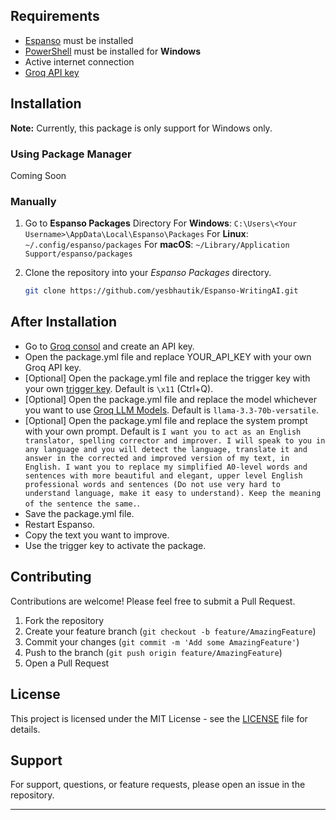 ## Requirements

- [Espanso](https://espanso.org/install/) must be installed
- [PowerShell](https://docs.microsoft.com/en-us/powershell/scripting/install/installing-powershell-on-windows) must be installed for **Windows**
- Active internet connection
- [Groq API key](https://console.groq.com/keys)

## Installation
**Note:** Currently, this package is only support for Windows only.

### Using Package Manager

Coming Soon

### Manually

1. Go to **Espanso Packages** Directory
    For **Windows**: `C:\Users\<Your Username>\AppData\Local\Espanso\Packages`
    For **Linux**: `~/.config/espanso/packages`
    For **macOS**: `~/Library/Application Support/espanso/packages`

2. Clone the repository into your *Espanso Packages* directory.

    ```bash
    git clone https://github.com/yesbhautik/Espanso-WritingAI.git
    ```

## After Installation

- Go to [Groq consol](https://console.groq.com/keys) and create an API key.
- Open the package.yml file and replace YOUR_API_KEY with your own Groq API key.
- [Optional] Open the package.yml file and replace the trigger key with your own [trigger key](https://ss64.com/ascii.html). Default is `\x11` (Ctrl+Q).
- [Optional] Open the package.yml file and replace the model whichever you want to use [Groq LLM Models](https://console.groq.com/docs/models). Default is `llama-3.3-70b-versatile`.
- [Optional] Open the package.yml file and replace the system prompt with your own prompt. Default is `I want you to act as an English translator, spelling corrector and improver. I will speak to you in any language and you will detect the language, translate it and answer in the corrected and improved version of my text, in English. I want you to replace my simplified A0-level words and sentences with more beautiful and elegant, upper level English professional words and sentences (Do not use very hard to understand language, make it easy to understand). Keep the meaning of the sentence the same.`.
- Save the package.yml file.
- Restart Espanso.
- Copy the text you want to improve.
- Use the trigger key to activate the package.

## Contributing

Contributions are welcome! Please feel free to submit a Pull Request.

1. Fork the repository
2. Create your feature branch (`git checkout -b feature/AmazingFeature`)
3. Commit your changes (`git commit -m 'Add some AmazingFeature'`)
4. Push to the branch (`git push origin feature/AmazingFeature`)
5. Open a Pull Request

## License

This project is licensed under the MIT License - see the [LICENSE](LICENSE) file for details.

## Support

For support, questions, or feature requests, please open an issue in the repository.

---